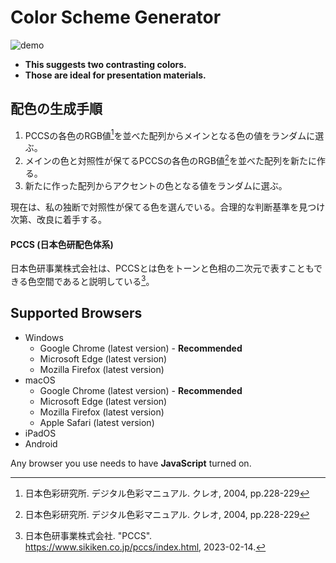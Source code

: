 # Color Scheme Generator

![demo](https://user-images.githubusercontent.com/124262891/218033714-78d532d8-80c4-4749-b91f-d7bec766f955.gif)

* __This suggests two contrasting colors.__
* __Those are ideal for presentation materials.__

## 配色の生成手順

1. PCCSの各色のRGB値[^1]を並べた配列からメインとなる色の値をランダムに選ぶ。
2. メインの色と対照性が保てるPCCSの各色のRGB値[^1]を並べた配列を新たに作る。
3. 新たに作った配列からアクセントの色となる値をランダムに選ぶ。

現在は、私の独断で対照性が保てる色を選んでいる。合理的な判断基準を見つけ次第、改良に着手する。

#### PCCS (日本色研配色体系)

日本色研事業株式会社は、PCCSとは色をトーンと色相の二次元で表すこともできる色空間であると説明している[^2]。

## Supported Browsers

* Windows
    * Google Chrome (latest version) - __Recommended__
    * Microsoft Edge (latest version)
    * Mozilla Firefox (latest version)
* macOS
    * Google Chrome (latest version) - __Recommended__
    * Microsoft Edge (latest version)
    * Mozilla Firefox (latest version)
    * Apple Safari (latest version)
* iPadOS
* Android

Any browser you use needs to have __JavaScript__ turned on.

[^1]: 日本色彩研究所. デジタル色彩マニュアル. クレオ, 2004, pp.228-229
[^2]: 日本色研事業株式会社. "PCCS". https://www.sikiken.co.jp/pccs/index.html, 2023-02-14.
